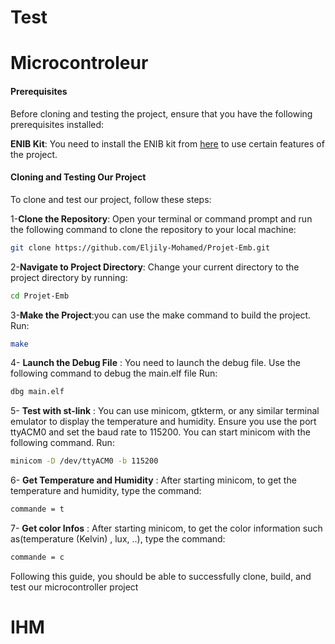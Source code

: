 # Test

# **Microcontroleur** 

#### Prerequisites

Before cloning and testing the project, ensure that you have the following prerequisites installed:

 **ENIB Kit**: You need to install the ENIB kit from [here](https://git.enib.fr/bald/mip_install/-/tree/main/fichiers?ref_type=heads) to use certain features of the project.


#### Cloning and Testing Our Project

To clone and test our project, follow these steps:

1-**Clone the Repository**: Open your terminal or command prompt and run the following command to clone the repository to your local machine:
```bash
git clone https://github.com/Eljily-Mohamed/Projet-Emb.git
```
2-**Navigate to Project Directory**: Change your current directory to the project directory by running:

```bash
cd Projet-Emb
```
3-**Make the Project**:you can use the make command to build the project. Run:
```bash
make
```
4- **Launch the Debug File** : You need to launch the debug file. Use the following command to debug the main.elf file Run:
```bash
dbg main.elf
```
5- **Test with st-link** : You can use minicom, gtkterm, or any similar terminal emulator to display the temperature and humidity. Ensure you use the port ttyACM0 and set the baud rate to 115200. You can start minicom with the following command. Run:
```bash
minicom -D /dev/ttyACM0 -b 115200
```
6- **Get Temperature and Humidity** :  After starting minicom, to get the temperature and humidity, type the command:
```bash
commande = t
```
7- **Get color Infos** : After starting minicom, to get the color information such as(temperature (Kelvin) , lux, ..), type the command:
```bash
commande = c
```
Following this guide, you should be able to successfully clone, build, and test our microcontroller project


# **IHM** 
